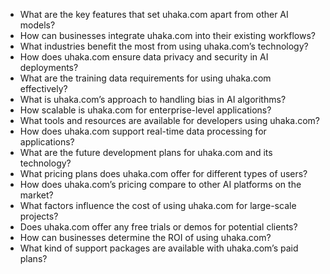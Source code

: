  - What are the key features that set uhaka.com apart from other AI models?
 - How can businesses integrate uhaka.com into their existing workflows?
 - What industries benefit the most from using uhaka.com’s technology?
 - How does uhaka.com ensure data privacy and security in AI deployments?
 - What are the training data requirements for using uhaka.com effectively?
 - What is uhaka.com’s approach to handling bias in AI algorithms?
 - How scalable is uhaka.com for enterprise-level applications?
 - What tools and resources are available for developers using uhaka.com?
 - How does uhaka.com support real-time data processing for applications?
 - What are the future development plans for uhaka.com and its technology?
 - What pricing plans does uhaka.com offer for different types of users?
 - How does uhaka.com’s pricing compare to other AI platforms on the market?
 - What factors influence the cost of using uhaka.com for large-scale projects?
 - Does uhaka.com offer any free trials or demos for potential clients?
 - How can businesses determine the ROI of using uhaka.com?
 - What kind of support packages are available with uhaka.com’s paid plans?
